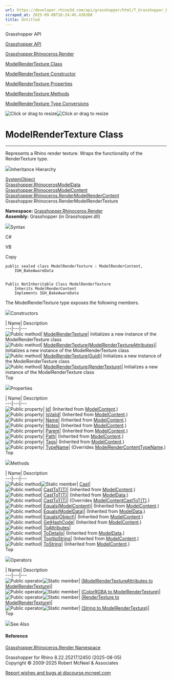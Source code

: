 ```yaml
---
url: https://developer.rhino3d.com/api/grasshopper/html/T_Grasshopper_Rhinoceros_Render_ModelRenderTexture.htm
scraped_at: 2025-09-08T16:24:45.436388
title: Untitled
---
```


Grasshopper API

[Grasshopper API](../html/723c01da-9986-4db2-8f53-6f3a7494df75.htm
"Grasshopper API")

[Grasshopper.Rhinoceros.Render](../html/N_Grasshopper_Rhinoceros_Render.htm
"Grasshopper.Rhinoceros.Render")

[ModelRenderTexture
Class](../html/T_Grasshopper_Rhinoceros_Render_ModelRenderTexture.htm
"ModelRenderTexture Class")

[ModelRenderTexture Constructor
](../html/Overload_Grasshopper_Rhinoceros_Render_ModelRenderTexture__ctor.htm
"ModelRenderTexture Constructor ")

[ModelRenderTexture
Properties](../html/Properties_T_Grasshopper_Rhinoceros_Render_ModelRenderTexture.htm
"ModelRenderTexture Properties")

[ModelRenderTexture
Methods](../html/Methods_T_Grasshopper_Rhinoceros_Render_ModelRenderTexture.htm
"ModelRenderTexture Methods")

[ModelRenderTexture Type
Conversions](../html/Operators_T_Grasshopper_Rhinoceros_Render_ModelRenderTexture.htm
"ModelRenderTexture Type Conversions")

![Click or drag to resize](../icons/TocOpen.gif)![Click or drag to
resize](../icons/TocClose.gif)

# ModelRenderTexture Class  
  
---  
  
Represents a Rhino render texture. Wraps the functionality of the
RenderTexture type.

![](../icons/SectionExpanded.png)Inheritance Hierarchy

[SystemObject](https://docs.microsoft.com/dotnet/api/system.object)  
[Grasshopper.RhinocerosModelData](T_Grasshopper_Rhinoceros_ModelData.htm)  
[Grasshopper.RhinocerosModelContent](T_Grasshopper_Rhinoceros_ModelContent.htm)  
[Grasshopper.Rhinoceros.RenderModelRenderContent](T_Grasshopper_Rhinoceros_Render_ModelRenderContent.htm)  
Grasshopper.Rhinoceros.RenderModelRenderTexture  

**Namespace:**
[Grasshopper.Rhinoceros.Render](N_Grasshopper_Rhinoceros_Render.htm)  
**Assembly:** Grasshopper (in Grasshopper.dll)

![](../icons/SectionExpanded.png)Syntax

C#

VB

Copy

    
    
    public sealed class ModelRenderTexture : ModelRenderContent, 
    	IGH_BakeAwareData
    
    
    Public NotInheritable Class ModelRenderTexture
    	Inherits ModelRenderContent
    	Implements IGH_BakeAwareData

The ModelRenderTexture type exposes the following members.

![](../icons/SectionExpanded.png)Constructors

| Name| Description  
---|---|---  
![Public method](../icons/pubmethod.gif)|
[ModelRenderTexture](M_Grasshopper_Rhinoceros_Render_ModelRenderTexture__ctor.htm)|
Initializes a new instance of the ModelRenderTexture class  
![Public method](../icons/pubmethod.gif)|
[ModelRenderTexture(ModelRenderTextureAttributes)](M_Grasshopper_Rhinoceros_Render_ModelRenderTexture__ctor_1.htm)|
Initializes a new instance of the ModelRenderTexture class  
![Public method](../icons/pubmethod.gif)|
[ModelRenderTexture(Guid)](M_Grasshopper_Rhinoceros_Render_ModelRenderTexture__ctor_3.htm)|
Initializes a new instance of the ModelRenderTexture class  
![Public method](../icons/pubmethod.gif)|
[ModelRenderTexture(RenderTexture)](M_Grasshopper_Rhinoceros_Render_ModelRenderTexture__ctor_2.htm)|
Initializes a new instance of the ModelRenderTexture class  
Top

![](../icons/SectionExpanded.png)Properties

| Name| Description  
---|---|---  
![Public property](../icons/pubproperty.gif)|
[Id](P_Grasshopper_Rhinoceros_ModelContent_Id.htm)|  (Inherited from
[ModelContent](T_Grasshopper_Rhinoceros_ModelContent.htm).)  
![Public property](../icons/pubproperty.gif)|
[IsValid](P_Grasshopper_Rhinoceros_ModelContent_IsValid.htm)|  (Inherited from
[ModelContent](T_Grasshopper_Rhinoceros_ModelContent.htm).)  
![Public property](../icons/pubproperty.gif)|
[Name](P_Grasshopper_Rhinoceros_ModelContent_Name.htm)|  (Inherited from
[ModelContent](T_Grasshopper_Rhinoceros_ModelContent.htm).)  
![Public property](../icons/pubproperty.gif)|
[Notes](P_Grasshopper_Rhinoceros_ModelContent_Notes.htm)|  (Inherited from
[ModelContent](T_Grasshopper_Rhinoceros_ModelContent.htm).)  
![Public property](../icons/pubproperty.gif)|
[Parent](P_Grasshopper_Rhinoceros_ModelContent_Parent.htm)|  (Inherited from
[ModelContent](T_Grasshopper_Rhinoceros_ModelContent.htm).)  
![Public property](../icons/pubproperty.gif)|
[Path](P_Grasshopper_Rhinoceros_ModelContent_Path.htm)|  (Inherited from
[ModelContent](T_Grasshopper_Rhinoceros_ModelContent.htm).)  
![Public property](../icons/pubproperty.gif)|
[Tags](P_Grasshopper_Rhinoceros_ModelContent_Tags.htm)|  (Inherited from
[ModelContent](T_Grasshopper_Rhinoceros_ModelContent.htm).)  
![Public property](../icons/pubproperty.gif)|
[TypeName](P_Grasshopper_Rhinoceros_Render_ModelRenderTexture_TypeName.htm)|
(Overrides
[ModelRenderContentTypeName](P_Grasshopper_Rhinoceros_Render_ModelRenderContent_TypeName.htm).)  
Top

![](../icons/SectionExpanded.png)Methods

| Name| Description  
---|---|---  
![Public method](../icons/pubmethod.gif)![Static member](../icons/static.gif)|
[Cast](M_Grasshopper_Rhinoceros_Render_ModelRenderTexture_Cast.htm)|  
![Public method](../icons/pubmethod.gif)|
[CastToT(T)](M_Grasshopper_Rhinoceros_ModelContent_CastTo__1.htm)|  (Inherited
from [ModelContent](T_Grasshopper_Rhinoceros_ModelContent.htm).)  
![Public method](../icons/pubmethod.gif)|
[CastToT(T)](M_Grasshopper_Rhinoceros_ModelData_CastTo__1.htm)|  (Inherited
from [ModelData](T_Grasshopper_Rhinoceros_ModelData.htm).)  
![Public method](../icons/pubmethod.gif)|
[CastToT(T)](M_Grasshopper_Rhinoceros_Render_ModelRenderTexture_CastTo__1.htm)|
(Overrides
[ModelContentCastToT(T)](M_Grasshopper_Rhinoceros_ModelContent_CastTo__1.htm).)  
![Public method](../icons/pubmethod.gif)|
[Equals(ModelContent)](M_Grasshopper_Rhinoceros_ModelContent_Equals.htm)|
(Inherited from [ModelContent](T_Grasshopper_Rhinoceros_ModelContent.htm).)  
![Public method](../icons/pubmethod.gif)|
[Equals(ModelData)](M_Grasshopper_Rhinoceros_ModelData_Equals.htm)|
(Inherited from [ModelData](T_Grasshopper_Rhinoceros_ModelData.htm).)  
![Public method](../icons/pubmethod.gif)|
[Equals(Object)](M_Grasshopper_Rhinoceros_ModelContent_Equals_1.htm)|
(Inherited from [ModelContent](T_Grasshopper_Rhinoceros_ModelContent.htm).)  
![Public method](../icons/pubmethod.gif)|
[GetHashCode](M_Grasshopper_Rhinoceros_ModelContent_GetHashCode.htm)|
(Inherited from [ModelContent](T_Grasshopper_Rhinoceros_ModelContent.htm).)  
![Public method](../icons/pubmethod.gif)|
[ToAttributes](M_Grasshopper_Rhinoceros_Render_ModelRenderTexture_ToAttributes.htm)|  
![Public method](../icons/pubmethod.gif)|
[ToDetails](M_Grasshopper_Rhinoceros_ModelData_ToDetails.htm)|  (Inherited
from [ModelData](T_Grasshopper_Rhinoceros_ModelData.htm).)  
![Public method](../icons/pubmethod.gif)|
[TooltipString](M_Grasshopper_Rhinoceros_ModelContent_TooltipString.htm)|
(Inherited from [ModelContent](T_Grasshopper_Rhinoceros_ModelContent.htm).)  
![Public method](../icons/pubmethod.gif)|
[ToString](M_Grasshopper_Rhinoceros_ModelContent_ToString.htm)|  (Inherited
from [ModelContent](T_Grasshopper_Rhinoceros_ModelContent.htm).)  
Top

![](../icons/SectionExpanded.png)Operators

| Name| Description  
---|---|---  
![Public operator](../icons/puboperator.gif)![Static
member](../icons/static.gif)| [(ModelRenderTextureAttributes to
ModelRenderTexture)](M_Grasshopper_Rhinoceros_Render_ModelRenderTexture_op_Implicit.htm)|  
![Public operator](../icons/puboperator.gif)![Static
member](../icons/static.gif)| [(ColorRGBA to
ModelRenderTexture)](M_Grasshopper_Rhinoceros_Render_ModelRenderTexture_op_Implicit_1.htm)|  
![Public operator](../icons/puboperator.gif)![Static
member](../icons/static.gif)| [(RenderTexture to
ModelRenderTexture)](M_Grasshopper_Rhinoceros_Render_ModelRenderTexture_op_Implicit_2.htm)|  
![Public operator](../icons/puboperator.gif)![Static
member](../icons/static.gif)| [(String to
ModelRenderTexture)](M_Grasshopper_Rhinoceros_Render_ModelRenderTexture_op_Implicit_3.htm)|  
Top

![](../icons/SectionExpanded.png)See Also

#### Reference

[Grasshopper.Rhinoceros.Render Namespace](N_Grasshopper_Rhinoceros_Render.htm)

Grasshopper for Rhino 8.22.25217.12450 (2025-08-05)  
Copyright © 2009-2025 Robert McNeel & Associates

[Report wishes and bugs at
discourse.mcneel.com](https://discourse.mcneel.com/c/grasshopper)

